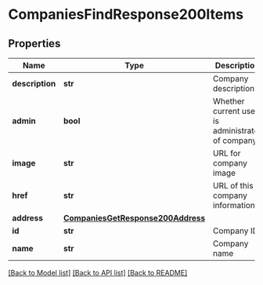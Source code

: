 # CompaniesFindResponse200Items

## Properties
Name | Type | Description | Notes
------------ | ------------- | ------------- | -------------
**description** | **str** | Company description | [optional] 
**admin** | **bool** | Whether current user is administrator of company | [optional] 
**image** | **str** | URL for company image | [optional] 
**href** | **str** | URL of this company information | [optional] 
**address** | [**CompaniesGetResponse200Address**](CompaniesGetResponse200Address.md) |  | [optional] 
**id** | **str** | Company ID | [optional] 
**name** | **str** | Company name | [optional] 

[[Back to Model list]](../README.md#documentation-for-models) [[Back to API list]](../README.md#documentation-for-api-endpoints) [[Back to README]](../README.md)


